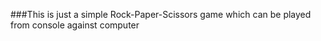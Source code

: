 ###This is just a simple Rock-Paper-Scissors game which can be played from console against computer
